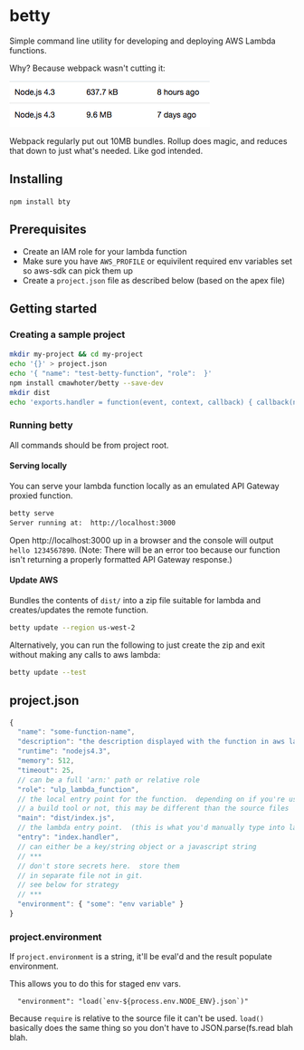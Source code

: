 # betty
Simple command line utility for developing and deploying AWS Lambda functions.

Why? Because webpack wasn't cutting it: 

![Size matters](docs/code-size.png)

Webpack regularly put out 10MB bundles.  Rollup does magic, and reduces that down to just what's needed.  Like god intended.

## Installing

`npm install bty`

## Prerequisites

- Create an IAM role for your lambda function
- Make sure you have `AWS_PROFILE` or equivilent required env variables set so aws-sdk can pick them up
- Create a `project.json` file as described below (based on the apex file)

## Getting started

### Creating a sample project
```sh
mkdir my-project && cd my-project
echo '{}' > project.json
echo '{ "name": "test-betty-function", "role":  }'
npm install cmawhoter/betty --save-dev
mkdir dist
echo 'exports.handler = function(event, context, callback) { callback(null, "hello " + Date.now()); };' > dist/index.js
```

### Running betty

All commands should be from project root.

#### Serving locally

You can serve your lambda function locally as an emulated API Gateway proxied function.

```sh
betty serve
Server running at:  http://localhost:3000
```

Open http://localhost:3000 up in a browser and the console will output `hello 1234567890`.  (Note: There will be an error too because our function isn't returning a properly formatted API Gateway response.)

#### Update AWS

Bundles the contents of `dist/` into a zip file suitable for lambda and creates/updates the remote function.

```sh
betty update --region us-west-2
```

Alternatively, you can run the following to just create the zip and exit without making any calls to aws lambda:

```sh
betty update --test
```

## project.json

```js
{
  "name": "some-function-name",
  "description": "the description displayed with the function in aws lambda",
  "runtime": "nodejs4.3",
  "memory": 512,
  "timeout": 25,
  // can be a full 'arn:' path or relative role
  "role": "ulp_lambda_function", 
  // the local entry point for the function.  depending on if you're using
  // a build tool or not, this may be different than the source files
  "main": "dist/index.js",
  // the lambda entry point.  (this is what you'd manually type into lambda)
  "entry": "index.handler",
  // can either be a key/string object or a javascript string
  // *** 
  // don't store secrets here.  store them 
  // in separate file not in git.
  // see below for strategy
  // ***
  "environment": { "some": "env variable" }
}
```

### project.environment

If `project.environment` is a string, it'll be eval'd and the result populate environment.

This allows you to do this for staged env vars.

```
  "environment": "load(`env-${process.env.NODE_ENV}.json`)"
```

Because `require` is relative to the source file it can't be used.  `load()` basically does the same thing so you don't have to JSON.parse(fs.read blah blah.
